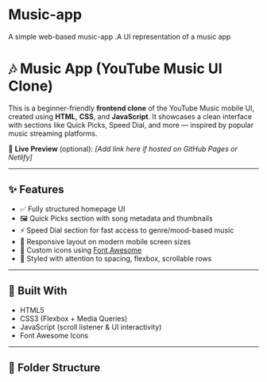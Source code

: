 # Music-app
A simple web-based music-app .A UI representation of a music app
# 🎶 Music App (YouTube Music UI Clone)

This is a beginner-friendly **frontend clone** of the YouTube Music mobile UI, created using **HTML**, **CSS**, and **JavaScript**. It showcases a clean interface with sections like Quick Picks, Speed Dial, and more — inspired by popular music streaming platforms.

🔗 **Live Preview** (optional): _[Add link here if hosted on GitHub Pages or Netlify]_

---

## ✨ Features

- ✅ Fully structured homepage UI
- 🖼️ Quick Picks section with song metadata and thumbnails
- ⚡ Speed Dial section for fast access to genre/mood-based music
- 📱 Responsive layout on modern mobile screen sizes
- 🔔 Custom icons using [Font Awesome](https://fontawesome.com)
- 🎨 Styled with attention to spacing, flexbox, scrollable rows

---

## 🧱 Built With

- HTML5
- CSS3 (Flexbox + Media Queries)
- JavaScript (scroll listener & UI interactivity)
- Font Awesome Icons

---

## 📂 Folder Structure

